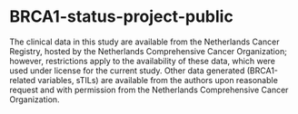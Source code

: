 # BRCA1-status-project-public
The clinical data in this study are available from the Netherlands Cancer Registry, hosted by the Netherlands Comprehensive Cancer Organization; however, restrictions apply to the availability of these data, which were used under license for the current study. Other data generated (BRCA1-related variables, sTILs) are available from the authors upon reasonable request and with permission from the Netherlands Comprehensive Cancer Organization.
